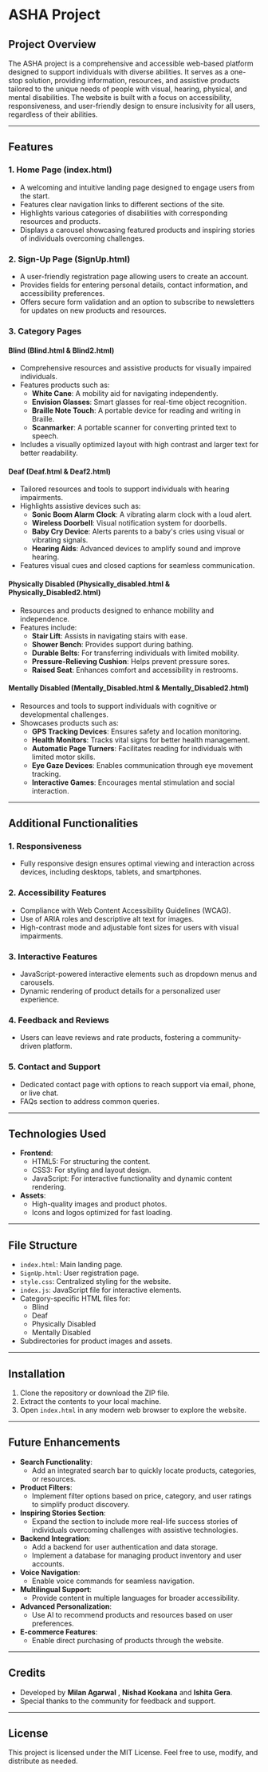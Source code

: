 # ASHA Project

## Project Overview
The ASHA project is a comprehensive and accessible web-based platform designed to support individuals with diverse abilities. It serves as a one-stop solution, providing information, resources, and assistive products tailored to the unique needs of people with visual, hearing, physical, and mental disabilities. The website is built with a focus on accessibility, responsiveness, and user-friendly design to ensure inclusivity for all users, regardless of their abilities.

---

## Features

### 1. **Home Page (index.html)**
- A welcoming and intuitive landing page designed to engage users from the start.
- Features clear navigation links to different sections of the site.
- Highlights various categories of disabilities with corresponding resources and products.
- Displays a carousel showcasing featured products and inspiring stories of individuals overcoming challenges.

### 2. **Sign-Up Page (SignUp.html)**
- A user-friendly registration page allowing users to create an account.
- Provides fields for entering personal details, contact information, and accessibility preferences.
- Offers secure form validation and an option to subscribe to newsletters for updates on new products and resources.

### 3. **Category Pages**
#### **Blind (Blind.html & Blind2.html)**
- Comprehensive resources and assistive products for visually impaired individuals.
- Features products such as:
  - **White Cane**: A mobility aid for navigating independently.
  - **Envision Glasses**: Smart glasses for real-time object recognition.
  - **Braille Note Touch**: A portable device for reading and writing in Braille.
  - **Scanmarker**: A portable scanner for converting printed text to speech.
- Includes a visually optimized layout with high contrast and larger text for better readability.

#### **Deaf (Deaf.html & Deaf2.html)**
- Tailored resources and tools to support individuals with hearing impairments.
- Highlights assistive devices such as:
  - **Sonic Boom Alarm Clock**: A vibrating alarm clock with a loud alert.
  - **Wireless Doorbell**: Visual notification system for doorbells.
  - **Baby Cry Device**: Alerts parents to a baby's cries using visual or vibrating signals.
  - **Hearing Aids**: Advanced devices to amplify sound and improve hearing.
- Features visual cues and closed captions for seamless communication.

#### **Physically Disabled (Physically_disabled.html & Physically_Disabled2.html)**
- Resources and products designed to enhance mobility and independence.
- Features include:
  - **Stair Lift**: Assists in navigating stairs with ease.
  - **Shower Bench**: Provides support during bathing.
  - **Durable Belts**: For transferring individuals with limited mobility.
  - **Pressure-Relieving Cushion**: Helps prevent pressure sores.
  - **Raised Seat**: Enhances comfort and accessibility in restrooms.

#### **Mentally Disabled (Mentally_Disabled.html & Mentally_Disabled2.html)**
- Resources and tools to support individuals with cognitive or developmental challenges.
- Showcases products such as:
  - **GPS Tracking Devices**: Ensures safety and location monitoring.
  - **Health Monitors**: Tracks vital signs for better health management.
  - **Automatic Page Turners**: Facilitates reading for individuals with limited motor skills.
  - **Eye Gaze Devices**: Enables communication through eye movement tracking.
  - **Interactive Games**: Encourages mental stimulation and social interaction.

---

## Additional Functionalities

### 1. **Responsiveness**
- Fully responsive design ensures optimal viewing and interaction across devices, including desktops, tablets, and smartphones.

### 2. **Accessibility Features**
- Compliance with Web Content Accessibility Guidelines (WCAG).
- Use of ARIA roles and descriptive alt text for images.
- High-contrast mode and adjustable font sizes for users with visual impairments.

### 3. **Interactive Features**
- JavaScript-powered interactive elements such as dropdown menus and carousels.
- Dynamic rendering of product details for a personalized user experience.

### 4. **Feedback and Reviews**
- Users can leave reviews and rate products, fostering a community-driven platform.

### 5. **Contact and Support**
- Dedicated contact page with options to reach support via email, phone, or live chat.
- FAQs section to address common queries.

---

## Technologies Used
- **Frontend**:
  - HTML5: For structuring the content.
  - CSS3: For styling and layout design.
  - JavaScript: For interactive functionality and dynamic content rendering.
- **Assets**:
  - High-quality images and product photos.
  - Icons and logos optimized for fast loading.

---

## File Structure
- `index.html`: Main landing page.
- `SignUp.html`: User registration page.
- `style.css`: Centralized styling for the website.
- `index.js`: JavaScript file for interactive elements.
- Category-specific HTML files for:
  - Blind
  - Deaf
  - Physically Disabled
  - Mentally Disabled
- Subdirectories for product images and assets.

---

## Installation
1. Clone the repository or download the ZIP file.
2. Extract the contents to your local machine.
3. Open `index.html` in any modern web browser to explore the website.

---

## Future Enhancements
- **Search Functionality**:
  - Add an integrated search bar to quickly locate products, categories, or resources.
- **Product Filters**:
  - Implement filter options based on price, category, and user ratings to simplify product discovery.
- **Inspiring Stories Section**:
  - Expand the section to include more real-life success stories of individuals overcoming challenges with assistive technologies.
- **Backend Integration**:
  - Add a backend for user authentication and data storage.
  - Implement a database for managing product inventory and user accounts.
- **Voice Navigation**:
  - Enable voice commands for seamless navigation.
- **Multilingual Support**:
  - Provide content in multiple languages for broader accessibility.
- **Advanced Personalization**:
  - Use AI to recommend products and resources based on user preferences.
- **E-commerce Features**:
  - Enable direct purchasing of products through the website.

---

## Credits
- Developed by **Milan Agarwal** , **Nishad Kookana** and **Ishita Gera**.
- Special thanks to the community for feedback and support.

---

## License
This project is licensed under the MIT License. Feel free to use, modify, and distribute as needed.
